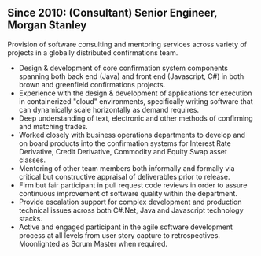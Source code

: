 
Since 2010: (Consultant) Senior Engineer, Morgan Stanley 
----------------------------------------------------------
Provision of software consulting and mentoring services across variety of projects in a globally distributed 
confirmations team.

* Design & development of core confirmation system components spanning both back end (Java) and front end 
  (Javascript, C#) in both brown and greenfield confirmations projects. 
* Experience with the design & development of applications for execution in containerized "cloud" environments,
  specifically writing software that can dynamically scale horizontally as demand requires.
* Deep understanding of text, electronic and other methods of confirming and matching trades.
* Worked closely with business operations departments to develop and on board products into the confirmation systems 
  for Interest Rate Derivative, Credit Derivative, Commodity and Equity Swap asset classes.
* Mentoring of other team members both informally and formally via critical but constructive appraisal of deliverables 
  prior to release.
* Firm but fair participant in pull request code reviews in order to assure continuous improvement of software quality 
  within the department.
* Provide escalation support for complex development and production technical issues across both C#.Net, Java and 
  Javascript technology stacks.
* Active and engaged participant in the agile software development process at all levels from user story capture to 
  retrospectives. Moonlighted as Scrum Master when required.

